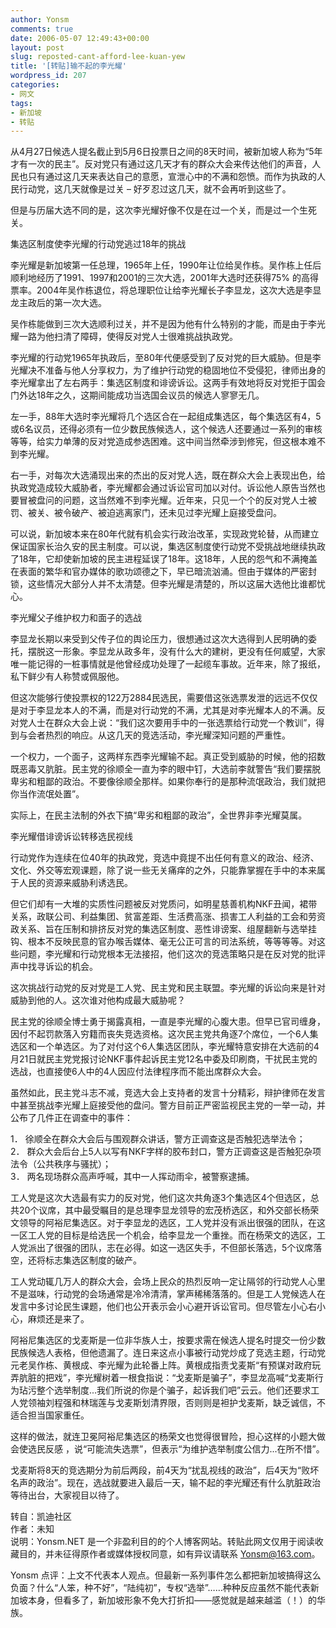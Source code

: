 ```yaml
---
author: Yonsm
comments: true
date: 2006-05-07 12:49:43+00:00
layout: post
slug: reposted-cant-afford-lee-kuan-yew
title: '[转贴]输不起的李光耀'
wordpress_id: 207
categories:
- 网文
tags:
- 新加坡
- 转贴
---
```


从4月27日候选人提名截止到5月6日投票日之间的8天时间，被新加坡人称为“5年才有一次的民主”。反对党只有通过这几天才有的群众大会来传达他们的声音，人民也只有通过这几天来表达自己的意愿，宣泄心中的不满和怨愤。而作为执政的人民行动党，这几天就像是过关 – 好歹忍过这几天，就不会再听到这些了。  
  
但是与历届大选不同的是，这次李光耀好像不仅是在过一个关，而是过一个生死关。<!-- more -->  
  
集选区制度使李光耀的行动党逃过18年的挑战  
  
李光耀是新加坡第一任总理，1965年上任，1990年让位给吴作栋。吴作栋上任后顺利地经历了1991、1997和2001的三次大选，2001年大选时还获得75% 的高得票率。2004年吴作栋退位，将总理职位让给李光耀长子李显龙，这次大选是李显龙主政后的第一次大选。  
  
吴作栋能做到三次大选顺利过关，并不是因为他有什么特别的才能，而是由于李光耀一路为他扫清了障碍，使得反对党人士很难挑战执政党。  
  
李光耀的行动党1965年执政后，至80年代便感受到了反对党的巨大威胁。但是李光耀决不准备与他人分享权力，为了维护行动党的稳固地位不受侵犯，律师出身的李光耀拿出了左右两手：集选区制度和诽谤诉讼。这两手有效地将反对党拒于国会门外达18年之久，这期间能成功当选国会议员的候选人寥寥无几。  
  
左一手，88年大选时李光耀将几个选区合在一起组成集选区，每个集选区有4，5或6名议员，还得必须有一位少数民族候选人，这个候选人还要通过一系列的审核等等，给实力单薄的反对党造成参选困难。这中间当然牵涉到修宪，但这根本难不到李光耀。  
  
右一手，对每次大选涌现出来的杰出的反对党人选，既在群众大会上表现出色，给执政党造成较大威胁者，李光耀都会通过诉讼官司加以对付。诉讼他人原告当然也要冒被盘问的问题，这当然难不到李光耀。近年来，只见一个个的反对党人士被罚、被关、被令破产、被迫逃离家门，还未见过李光耀上庭接受盘问。  
  
可以说，新加坡本来在80年代就有机会实行政治改革，实现政党轮替，从而建立保证国家长治久安的民主制度。可以说，集选区制度使行动党不受挑战地继续执政了18年，它却使新加坡的民主进程延误了18年。这18年，人民的怨气和不满掩盖在表面的繁华和官办媒体的歌功颂德之下，早已暗流汹涌。但由于媒体的严密封锁，这些情况大部分人并不太清楚。但李光耀是清楚的，所以这届大选他比谁都忧心。  
  
李光耀父子维护权力和面子的选战  
  
李显龙长期以来受到父传子位的舆论压力，很想通过这次大选得到人民明确的委托，摆脱这一形象。李显龙从政多年，没有什么大的建树，更没有任何威望，大家唯一能记得的一桩事情就是他曾经成功处理了一起缆车事故。近年来，除了报纸，私下鲜少有人称赞或佩服他。  
  
但这次能够行使投票权的122万2884民选民，需要借这张选票发泄的远远不仅仅是对于李显龙本人的不满，而是对行动党的不满，尤其是对李光耀本人的不满。反对党人士在群众大会上说：“我们这次要用手中的一张选票给行动党一个教训”，得到与会者热烈的响应。从这几天的竞选活动，李光耀深知问题的严重性。  
  
一个权力，一个面子，这两样东西李光耀输不起。真正受到威胁的时候，他的招数既恶毒又肮脏。民主党的徐顺全一直为李的眼中钉，大选前李就警告“我们要摆脱卑劣和粗鄙的政治。不要像徐顺全那样。如果你奉行的是那种流氓政治，我们就把你当作流氓处置”。   
  
实际上，在民主法制的外衣下搞“卑劣和粗鄙的政治”，全世界非李光耀莫属。  
  
李光耀借诽谤诉讼转移选民视线  
  
行动党作为连续在位40年的执政党，竞选中竟提不出任何有意义的政治、经济、文化、外交等宏观课题，除了说一些无关痛痒的之外，只能靠掌握在手中的本来属于人民的资源来威胁利诱选民。  
  
但它们却有一大堆的实质性问题被反对党质问，如明星慈善机构NKF丑闻，裙带关系，政联公司、利益集团、贫富差距、生活费高涨、损害工人利益的工会和劳资政关系、旨在压制和排挤反对党的集选区制度、恶性诽谤案、组屋翻新与选举挂钩、根本不反映民意的官办喉舌媒体、毫无公正可言的司法系统，等等等等。对这些问题，李光耀和行动党根本无法接招，他们这次的竞选策略只是在反对党的批评声中找寻诉讼的机会。  
  
这次挑战行动党的反对党是工人党、民主党和民主联盟。李光耀的诉讼向来是针对威胁到他的人。这次谁对他构成最大威胁呢？  
  
民主党的徐顺全博士勇于揭露真相，一直是李光耀的心腹大患。但早已官司缠身，因付不起罚款落入穷籍而丧失竞选资格。这次民主党共角逐7个席位，一个6人集选区和一个单选区。为了对付这个6人集选区团队，李光耀特意安排在大选前的4月21日就民主党党报讨论NKF事件起诉民主党12名中委及印刷商，干扰民主党的选战，也直接使6人中的4人因应付法律程序而不能出席群众大会。  
  
虽然如此，民主党斗志不减，竞选大会上支持者的发言十分精彩，辩护律师在发言中甚至挑战李光耀上庭接受他的盘问。警方目前正严密监视民主党的一举一动，并公布了几件正在调查中的事件：  
  
1． 徐顺全在群众大会后与围观群众讲话，警方正调查这是否触犯选举法令；  
2． 群众大会后台上5人以写有NKF字样的胶布封口，警方正调查这是否触犯杂项法令（公共秩序与骚扰）；  
3． 两名现场群众高声呼喊，其中一人挥动雨伞，被警察逮捕。  
  
工人党是这次大选最有实力的反对党，他们这次共角逐3个集选区4个但选区，总共20个议席，其中最受瞩目的是总理李显龙领导的宏茂桥选区，和外交部长杨荣文领导的阿裕尼集选区。对于李显龙的选区，工人党并没有派出很强的团队，在这一区工人党的目标是给选民一个机会，给李显龙一个重挫。而在杨荣文的选区，工人党派出了很强的团队，志在必得。如这一选区失手，不但部长落选，5个议席落空，还将标志集选区制度的破产。  
  
工人党动辄几万人的群众大会，会场上民众的热烈反响一定让隔邻的行动党人心里不是滋味，行动党的会场通常是冷冷清清，掌声稀稀落落的。但是工人党候选人在发言中多讨论民生课题，他们也公开表示会小心避开诉讼官司。但尽管左小心右小心，麻烦还是来了。  
  
阿裕尼集选区的戈麦斯是一位非华族人士，按要求需在候选人提名时提交一份少数民族候选人表格，但他遗漏了。连日来这点小事被行动党炒成了竞选主题，行动党元老吴作栋、黄根成、李光耀为此轮番上阵。黄根成指责戈麦斯“有预谋对政府玩弄肮脏的把戏”，李光耀树着一根食指说：“戈麦斯是骗子”，李显龙高喊“戈麦斯行为玷污整个选举制度...我们所说的你是个骗子，起诉我们吧”云云。他们还要求工人党领袖刘程强和林瑞莲与戈麦斯划清界限，否则则是袒护戈麦斯，缺乏诚信，不适合担当国家重任。  
  
这样的做法，就连卫冕阿裕尼集选区的杨荣文也觉得很冒险，担心这样的小题大做会使选民反感
，说“可能流失选票”，但表示“为维护选举制度公信力...在所不惜”。  
  
戈麦斯将8天的竞选期分为前后两段，前4天为“扰乱视线的政治”，后4天为“败坏名声的政治”。现在，选战就要进入最后一天，输不起的李光耀还有什么肮脏政治等待出台，大家视目以待了。  
  
  
转自：凯迪社区  
作者：未知  
说明：Yonsm.NET 是一个非盈利目的的个人博客网站。转贴此网文仅用于阅读收藏目的，并未征得原作者或媒体授权同意，如有异议请联系 Yonsm@163.com。  
  
  
  
Yonsm 点评：上文不代表本人观点。但最新一系列事件怎么都把新加坡搞得这么负面？什么“人笨，种不好”，“陆纯初”，专权“选举”……种种反应虽然不能代表新加坡本身，但看多了，新加坡形象不免大打折扣——感觉就是越来越滥（！）的华族。  

